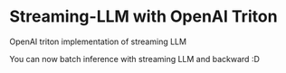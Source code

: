 # Streaming-LLM with OpenAI Triton
OpenAI triton implementation of streaming LLM

You can now batch inference with streaming LLM and backward :D
